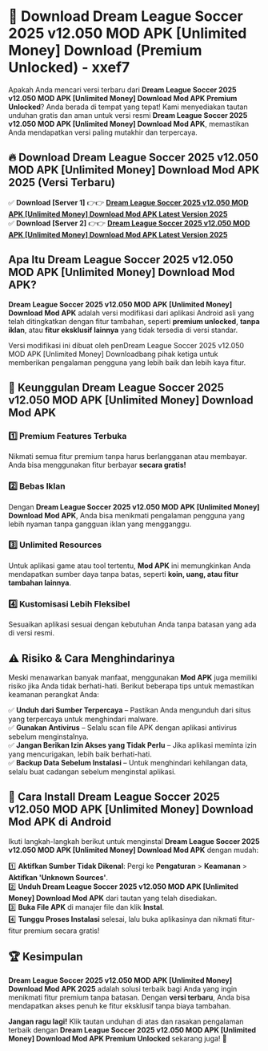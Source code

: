 # 🎯 Download Dream League Soccer 2025 v12.050 MOD APK [Unlimited Money] Download (Premium Unlocked) -  xxef7

Apakah Anda mencari versi terbaru dari **Dream League Soccer 2025 v12.050 MOD APK [Unlimited Money] Download Mod APK Premium Unlocked**? Anda berada di tempat yang tepat! Kami menyediakan tautan unduhan gratis dan aman untuk versi resmi **Dream League Soccer 2025 v12.050 MOD APK [Unlimited Money] Download Mod APK**, memastikan Anda mendapatkan versi paling mutakhir dan terpercaya.

## 🔥 Download Dream League Soccer 2025 v12.050 MOD APK [Unlimited Money] Download Mod APK 2025 (Versi Terbaru)

✅ **Download [Server 1]** 👉👉 [**Dream League Soccer 2025 v12.050 MOD APK [Unlimited Money] Download Mod APK Latest Version 2025**](https://momento.my/?title=Dream_League_Soccer_2025_v12.050_MOD_APK_[Unlimited_Money]_Download)  
✅ **Download [Server 2]** 👉👉 [**Dream League Soccer 2025 v12.050 MOD APK [Unlimited Money] Download Mod APK Latest Version 2025**](https://momento.my/?title=Dream_League_Soccer_2025_v12.050_MOD_APK_[Unlimited_Money]_Download)  

## Apa Itu Dream League Soccer 2025 v12.050 MOD APK [Unlimited Money] Download Mod APK?

**Dream League Soccer 2025 v12.050 MOD APK [Unlimited Money] Download Mod APK** adalah versi modifikasi dari aplikasi Android asli yang telah ditingkatkan dengan fitur tambahan, seperti **premium unlocked**, **tanpa iklan**, atau **fitur eksklusif lainnya** yang tidak tersedia di versi standar.

Versi modifikasi ini dibuat oleh penDream League Soccer 2025 v12.050 MOD APK [Unlimited Money] Downloadbang pihak ketiga untuk memberikan pengalaman pengguna yang lebih baik dan lebih kaya fitur.

## 🎯 Keunggulan Dream League Soccer 2025 v12.050 MOD APK [Unlimited Money] Download Mod APK

### 1️⃣ Premium Features Terbuka
Nikmati semua fitur premium tanpa harus berlangganan atau membayar. Anda bisa menggunakan fitur berbayar **secara gratis!**

### 2️⃣ Bebas Iklan
Dengan **Dream League Soccer 2025 v12.050 MOD APK [Unlimited Money] Download Mod APK**, Anda bisa menikmati pengalaman pengguna yang lebih nyaman tanpa gangguan iklan yang mengganggu.

### 3️⃣ Unlimited Resources
Untuk aplikasi game atau tool tertentu, **Mod APK** ini memungkinkan Anda mendapatkan sumber daya tanpa batas, seperti **koin, uang, atau fitur tambahan lainnya**.

### 4️⃣ Kustomisasi Lebih Fleksibel
Sesuaikan aplikasi sesuai dengan kebutuhan Anda tanpa batasan yang ada di versi resmi.

## ⚠️ Risiko & Cara Menghindarinya

Meski menawarkan banyak manfaat, menggunakan **Mod APK** juga memiliki risiko jika Anda tidak berhati-hati. Berikut beberapa tips untuk memastikan keamanan perangkat Anda:

✅ **Unduh dari Sumber Terpercaya** – Pastikan Anda mengunduh dari situs yang terpercaya untuk menghindari malware.  
✅ **Gunakan Antivirus** – Selalu scan file APK dengan aplikasi antivirus sebelum menginstalnya.  
✅ **Jangan Berikan Izin Akses yang Tidak Perlu** – Jika aplikasi meminta izin yang mencurigakan, lebih baik berhati-hati.  
✅ **Backup Data Sebelum Instalasi** – Untuk menghindari kehilangan data, selalu buat cadangan sebelum menginstal aplikasi.

## 📌 Cara Install Dream League Soccer 2025 v12.050 MOD APK [Unlimited Money] Download Mod APK di Android

Ikuti langkah-langkah berikut untuk menginstal **Dream League Soccer 2025 v12.050 MOD APK [Unlimited Money] Download Mod APK** dengan mudah:

1️⃣ **Aktifkan Sumber Tidak Dikenal**: Pergi ke **Pengaturan** > **Keamanan** > **Aktifkan 'Unknown Sources'**.  
2️⃣ **Unduh Dream League Soccer 2025 v12.050 MOD APK [Unlimited Money] Download Mod APK** dari tautan yang telah disediakan.  
3️⃣ **Buka File APK** di manajer file dan klik **Instal**.  
4️⃣ **Tunggu Proses Instalasi** selesai, lalu buka aplikasinya dan nikmati fitur-fitur premium secara gratis!

## 🏆 Kesimpulan

**Dream League Soccer 2025 v12.050 MOD APK [Unlimited Money] Download Mod APK 2025** adalah solusi terbaik bagi Anda yang ingin menikmati fitur premium tanpa batasan. Dengan **versi terbaru**, Anda bisa mendapatkan akses penuh ke fitur eksklusif tanpa biaya tambahan.

**Jangan ragu lagi!** Klik tautan unduhan di atas dan rasakan pengalaman terbaik dengan **Dream League Soccer 2025 v12.050 MOD APK [Unlimited Money] Download Mod APK Premium Unlocked** sekarang juga! 🚀
